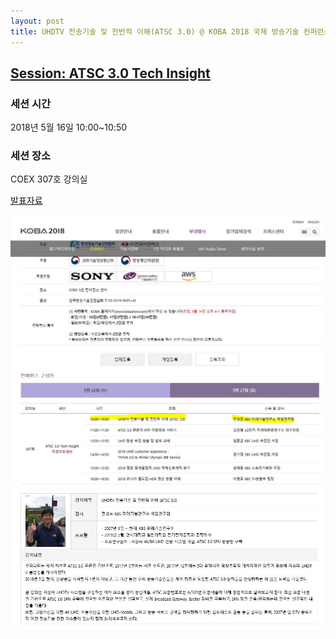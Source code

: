 ```yaml
---
layout: post
title: UHDTV 전송기술 및 전반적 이해(ATSC 3.0) @ KOBA 2018 국제 방송기술 컨퍼런스
---
```


## [Session: ATSC 3.0 Tech Insight](http://kobashow.com/kr/kobeta/broadcast.asp)

### 세션 시간
2018년 5월 16일 
10:00~10:50


### 세션 장소  
COEX 307호 강의실 


[발표자료](https://www.slideshare.net/SunghoJeon/atsc-30-based-regular-terrestrial-broadcasting-launch-in-korea-4kuhd-and-uhdmobile-abu-dbs-2018)

![그림 1](/images/KOBA2018_1.JPG)
![그림 2](/images/KOBA2018_2.JPG)

